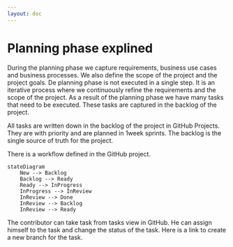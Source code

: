 ```yaml
---
layout: doc
---
```


# Planning phase explined

During the planning phase we capture requirements, business use cases and business processes. We
also define the scope of the project and the project goals. De planning phase is not executed in a
single step. It is an iterative process where we continuously refine the requirements and the scope
of the project. As a result of the planning phase we have many tasks that need to be executed. These
tasks are captured in the backlog of the project.

All tasks are written down in the backlog of the project in GitHub Projects. They are with priority
and are planned in 1week sprints. The backlog is the single source of truth for the project.

There is a workflow defined in the GitHub project.

```mermaid
stateDiagram
    New --> Backlog
    Backlog --> Ready
    Ready --> InProgress
    InProgress --> InReview
    InReview --> Done
    InReview --> Backlog
    InReview --> Ready
```

The contributor can take task from tasks view in GitHub. He can assign himself to the task and
change the status of the task. Here is a link to create a new branch for the task.